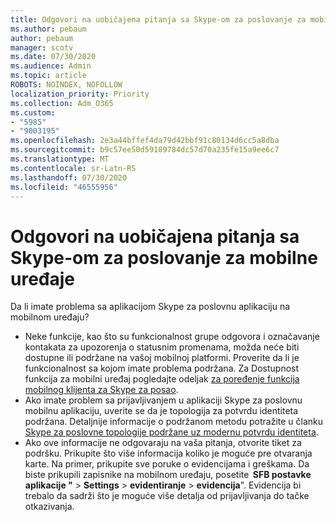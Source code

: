 ```yaml
---
title: Odgovori na uobičajena pitanja sa Skype-om za poslovanje za mobilne uređaje
ms.author: pebaum
author: pebaum
manager: scotv
ms.date: 07/30/2020
ms.audience: Admin
ms.topic: article
ROBOTS: NOINDEX, NOFOLLOW
localization_priority: Priority
ms.collection: Adm_O365
ms.custom:
- "5985"
- "9003195"
ms.openlocfilehash: 2e3a44bffef4da79d42bbf91c80134d6cc5a8dba
ms.sourcegitcommit: b9c57ee50d59189784dc57d70a235fe15a9ee6c7
ms.translationtype: MT
ms.contentlocale: sr-Latn-RS
ms.lasthandoff: 07/30/2020
ms.locfileid: "46555956"
---
```

# <a name="answers-to-common-issues-with-skype-for-business-for-mobile"></a>Odgovori na uobičajena pitanja sa Skype-om za poslovanje za mobilne uređaje

Da li imate problema sa aplikacijom Skype za poslovnu aplikaciju na mobilnom uređaju?

- Neke funkcije, kao što su funkcionalnost grupe odgovora i označavanje kontakata za upozorenja o statusnim promenama, možda neće biti dostupne ili podržane na vašoj mobilnoj platformi. Proverite da li je funkcionalnost sa kojom imate problema podržana. Za Dostupnost funkcija za mobilni uređaj pogledajte odeljak [za poređenje funkcija mobilnog klijenta za Skype za posao](https://technet.microsoft.com/library/Dn951412.aspx).
- Ako imate problem sa prijavljivanjem u aplikaciji Skype za poslovnu mobilnu aplikaciju, uverite se da je topologija za potvrdu identiteta podržana. Detaljnije informacije o podržanom metodu potražite u članku [Skype za poslovne topologije podržane uz modernu potvrdu identiteta](https://docs.microsoft.com/skypeforbusiness/plan-your-deployment/modern-authentication/topologies-supported).  
- Ako ove informacije ne odgovaraju na vaša pitanja, otvorite tiket za podršku. Prikupite što više informacija koliko je moguće pre otvaranja karte. Na primer, prikupite sve poruke o evidencijama i greškama. Da biste prikupili zapisnike na mobilnom uređaju, posetite  **SFB postavke aplikacije "** >   **Settings**  >   **evidentiranje**  >   **evidencija**". Evidencija bi trebalo da sadrži što je moguće više detalja od prijavljivanja do tačke otkazivanja.
